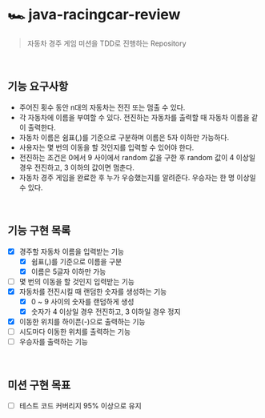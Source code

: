 # 🏎 java-racingcar-review

> 자동차 경주 게임 미션을 TDD로 진행하는 Repository

<br/>

## 기능 요구사항

- 주어진 횟수 동안 n대의 자동차는 전진 또는 멈출 수 있다.
- 각 자동차에 이름을 부여할 수 있다. 전진하는 자동차를 출력할 때 자동차 이름을 같이 출력한다.
- 자동차 이름은 쉼표(,)를 기준으로 구분하며 이름은 5자 이하만 가능하다.
- 사용자는 몇 번의 이동을 할 것인지를 입력할 수 있어야 한다.
- 전진하는 조건은 0에서 9 사이에서 random 값을 구한 후 random 값이 4 이상일 경우 전진하고, 3 이하의 값이면 멈춘다.
- 자동차 경주 게임을 완료한 후 누가 우승했는지를 알려준다. 우승자는 한 명 이상일 수 있다.

<br/>

## 기능 구현 목록

- [x] 경주할 자동차 이름을 입력받는 기능
  - [x] 쉼표(,)를 기준으로 이름을 구분
  - [x] 이름은 5글자 이하만 가능
- [ ] 몇 번의 이동을 할 것인지 입력받는 기능
- [x] 자동차를 전진시킬 때 랜덤한 숫자를 생성하는 기능
  - [x] 0 ~ 9 사이의 숫자를 랜덤하게 생성
  - [x] 숫자가 4 이상일 경우 전진하고, 3 이하일 경우 정지
- [x] 이동한 위치를 하이픈(-)으로 출력하는 기능
- [ ] 시도마다 이동한 위치를 출력하는 기능
- [ ] 우승자를 출력하는 기능

<br/>

## 미션 구현 목표

- [ ] 테스트 코드 커버리지 95% 이상으로 유지

